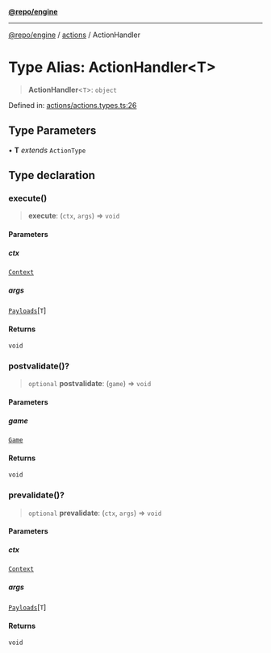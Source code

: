 [**@repo/engine**](../../README.md)

---

[@repo/engine](../../modules.md) / [actions](../README.md) / ActionHandler

# Type Alias: ActionHandler\<T\>

> **ActionHandler**\<`T`\>: `object`

Defined in: [actions/actions.types.ts:26](https://github.com/alexqguo/drinking-board-game-v3/blob/461114994e3e28c73ae280b4acd08ba7cdad6013/packages/engine/src/actions/actions.types.ts#L26)

## Type Parameters

• **T** _extends_ `ActionType`

## Type declaration

### execute()

> **execute**: (`ctx`, `args`) => `void`

#### Parameters

##### ctx

[`Context`](../../context/classes/Context.md)

##### args

[`Payloads`](../interfaces/Payloads.md)\[`T`\]

#### Returns

`void`

### postvalidate()?

> `optional` **postvalidate**: (`game`) => `void`

#### Parameters

##### game

[`Game`](../../gamestate/type-aliases/Game.md)

#### Returns

`void`

### prevalidate()?

> `optional` **prevalidate**: (`ctx`, `args`) => `void`

#### Parameters

##### ctx

[`Context`](../../context/classes/Context.md)

##### args

[`Payloads`](../interfaces/Payloads.md)\[`T`\]

#### Returns

`void`
